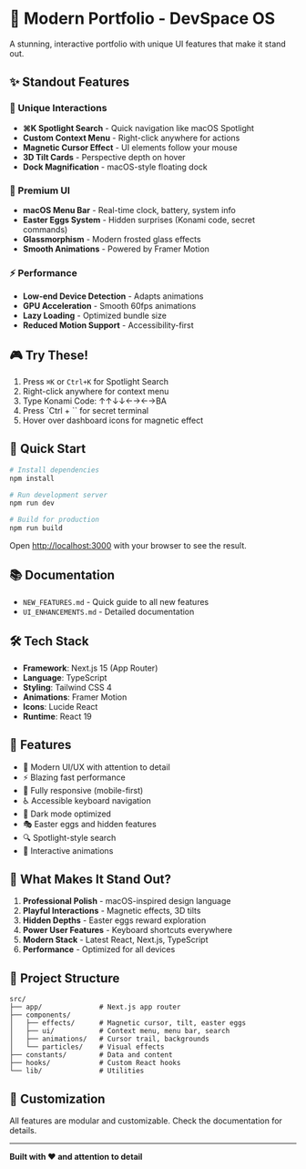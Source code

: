 # 🚀 Modern Portfolio - DevSpace OS

A stunning, interactive portfolio with unique UI features that make it stand out.

## ✨ Standout Features

### 🎯 Unique Interactions

- **⌘K Spotlight Search** - Quick navigation like macOS Spotlight
- **Custom Context Menu** - Right-click anywhere for actions
- **Magnetic Cursor Effect** - UI elements follow your mouse
- **3D Tilt Cards** - Perspective depth on hover
- **Dock Magnification** - macOS-style floating dock

### 🎨 Premium UI

- **macOS Menu Bar** - Real-time clock, battery, system info
- **Easter Eggs System** - Hidden surprises (Konami code, secret commands)
- **Glassmorphism** - Modern frosted glass effects
- **Smooth Animations** - Powered by Framer Motion

### ⚡ Performance

- **Low-end Device Detection** - Adapts animations
- **GPU Acceleration** - Smooth 60fps animations
- **Lazy Loading** - Optimized bundle size
- **Reduced Motion Support** - Accessibility-first

## 🎮 Try These!

1. Press `⌘K` or `Ctrl+K` for Spotlight Search
2. Right-click anywhere for context menu
3. Type Konami Code: ↑↑↓↓←→←→BA
4. Press `Ctrl + `` for secret terminal
5. Hover over dashboard icons for magnetic effect

## 🚀 Quick Start

```bash
# Install dependencies
npm install

# Run development server
npm run dev

# Build for production
npm run build
```

Open [http://localhost:3000](http://localhost:3000) with your browser to see the result.

## 📚 Documentation

- `NEW_FEATURES.md` - Quick guide to all new features
- `UI_ENHANCEMENTS.md` - Detailed documentation

## 🛠️ Tech Stack

- **Framework**: Next.js 15 (App Router)
- **Language**: TypeScript
- **Styling**: Tailwind CSS 4
- **Animations**: Framer Motion
- **Icons**: Lucide React
- **Runtime**: React 19

## 📱 Features

- 🎨 Modern UI/UX with attention to detail
- ⚡ Blazing fast performance
- 📱 Fully responsive (mobile-first)
- ♿ Accessible keyboard navigation
- 🌙 Dark mode optimized
- 🎭 Easter eggs and hidden features
- 🔍 Spotlight-style search
- 🎯 Interactive animations

## 🎯 What Makes It Stand Out?

1. **Professional Polish** - macOS-inspired design language
2. **Playful Interactions** - Magnetic effects, 3D tilts
3. **Hidden Depths** - Easter eggs reward exploration
4. **Power User Features** - Keyboard shortcuts everywhere
5. **Modern Stack** - Latest React, Next.js, TypeScript
6. **Performance** - Optimized for all devices

## 📂 Project Structure

```
src/
├── app/              # Next.js app router
├── components/
│   ├── effects/      # Magnetic cursor, tilt, easter eggs
│   ├── ui/           # Context menu, menu bar, search
│   ├── animations/   # Cursor trail, backgrounds
│   └── particles/    # Visual effects
├── constants/        # Data and content
├── hooks/            # Custom React hooks
└── lib/              # Utilities
```

## 🎨 Customization

All features are modular and customizable. Check the documentation for details.

---

**Built with ❤️ and attention to detail**
